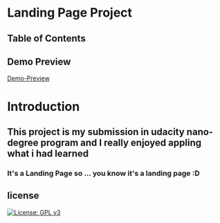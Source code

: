 # Landing Page Project

## Table of Contents
## Demo Preview
[Demo-Preview](https://mosalah001.github.io/landing-page/)
# Introduction 
## This project is my submission in udacity nano-degree program and I really enjoyed appling what i had learned
### It's a Landing Page so ... you know it's a landing page :D

## license
[![License: GPL v3](https://img.shields.io/badge/License-GPLv3-blue.svg)](https://www.gnu.org/licenses/gpl-3.0)
